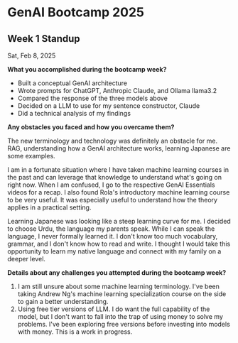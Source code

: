 # GenAI Bootcamp 2025

## Week 1 Standup
Sat, Feb 8, 2025

**What you accomplished during the bootcamp week?**
- Built a conceptual GenAI architecture
- Wrote prompts for ChatGPT, Anthropic Claude, and Ollama llama3.2
- Compared the response of the three models above
- Decided on a LLM to use for my sentence constructor, Claude
- Did a technical analysis of my findings

**Any obstacles you faced and how you overcame them?**

The new terminology and technology was definitely an obstacle for me. RAG, understanding how a GenAI architecture works, learning Japanese are some examples. 

I am in a fortunate situation where I have taken machine learning courses in the past and can leverage that knowledge to understand what's going on right now. When I am confused, I go to the respective GenAI Essentials videos for a recap. I also found Rola's introductory machine learning course to be very useful. It was especially useful to understand how the theory applies in a practical setting.

Learning Japanese was looking like a steep learning curve for me. I decided to choose Urdu, the language my parents speak. While I can speak the language, I never formally learned it. I don't know too much vocabulary, grammar, and I don't know how to read and write. I thought I would take this opportunity to learn my native language and connect with my family on a deeper level.

**Details about any challenges you attempted during the bootcamp week?**

1. I am still unsure about some machine learning terminology. I've been taking Andrew Ng's machine learning specialization course on the side to gain a better understanding.
2. Using free tier versions of LLM. I do want the full capability of the model, but I don't want to fall into the trap of using money to solve my problems. I've been exploring free versions before investing into models with money. This is a work in progress. 
